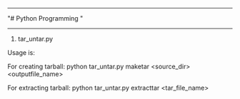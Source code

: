 ************************
"# Python Programming " 
************************

1. tar_untar.py 

 Usage is:
 
 For creating tarball: python tar_untar.py maketar <source_dir>  <outputfile_name>
 
 For extracting tarball: python tar_untar.py extracttar <tar_file_name>
